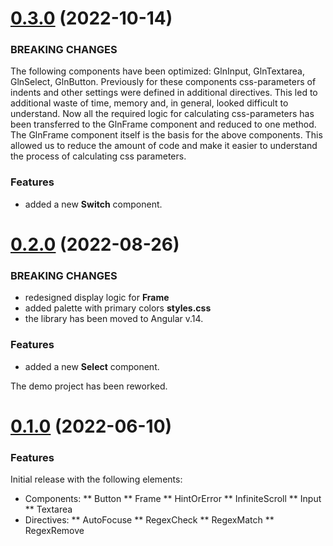 <a name="0.3.0"></a>
# [0.3.0](https://github.com/alx-melnichuk/gelenium-ui/tree/0.3.0) (2022-10-14)

### BREAKING CHANGES

The following components have been optimized: GlnInput, GlnTextarea, GlnSelect, GlnButton.
Previously for these components css-parameters of indents and other settings were defined in additional directives.
This led to additional waste of time, memory and, in general, looked difficult to understand.
Now all the required logic for calculating css-parameters has been transferred to the GlnFrame component and reduced to one method.
The GlnFrame component itself is the basis for the above components.
This allowed us to reduce the amount of code and make it easier to understand the process of calculating css parameters.

### Features

* added a new **Switch** component.


<a name="0.2.0"></a>
# [0.2.0](https://github.com/alx-melnichuk/gelenium-ui/tree/0.2.0) (2022-08-26)

### BREAKING CHANGES

* redesigned display logic for **Frame**
* added palette with primary colors **styles.css**
* the library has been moved to Angular v.14.

### Features

* added a new **Select** component.

The demo project has been reworked.


<a name="0.1.0"></a>
# [0.1.0](https://github.com/alx-melnichuk/gelenium-ui/tree/_0.1.0) (2022-06-10)

### Features

Initial release with the following elements:

* Components:
** Button
** Frame
** HintOrError
** InfiniteScroll
** Input
** Textarea
* Directives:
** AutoFocuse
** RegexCheck
** RegexMatch
** RegexRemove